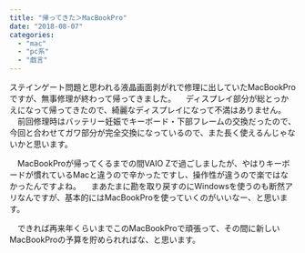 ```yaml
---
title: "帰ってきた＞MacBookPro"
date: "2018-08-07"
categories: 
  - "mac"
  - "pc系"
  - "戯言"
---
```


ステインゲート問題と思われる液晶画面剥がれで修理に出していたMacBookProですが、無事修理が終わって帰ってきました。 　ディスプレイ部分が総とっかえになって帰ってきたので、綺麗なディスプレイになって不満はありません。 　前回修理時はバッテリー妊娠でキーボード・下部フレームの交換だったので、今回と合わせてガワ部分が完全交換になっているので、また長く使えるんじゃないかと思います。

　MacBookProが帰ってくるまでの間VAIO Zで過ごしましたが、やはりキーボードが慣れているMacと違うので辛かったですし、操作性が違うので楽ではなかったんですよね。 　まあたまに勘を取り戻すのにWindowsを使うのも断然アリなんですが、基本的にはMacBookProを使っていくのがいいなー、と思います。

　できれば再来年くらいまでこのMacBookProで頑張って、その間に新しいMacBookProの予算を貯められればな、と思います。
